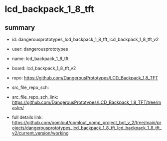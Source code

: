 # lcd_backpack_1_8_tft
 
## summary 
* id: dangerousprototypes_lcd_backpack_1_8_tft_lcd_backpack_1_8_tft_v2
* user: dangerousprototypes
* name: lcd_backpack_1_8_tft
* board: lcd_backpack_1_8_tft_v2
* repo: https://github.com/DangerousPrototypes/LCD_Backpack_1.8_TFT



* src_file_repo_sch: 
* src_file_repo_sch_link: https://github.com/DangerousPrototypes/LCD_Backpack_1.8_TFT/tree/master/
* full details link: https://github.com/oomlout/oomlout_oomp_project_bot_v_2/tree/main/projects/dangerousprototypes_lcd_backpack_1_8_tft_lcd_backpack_1_8_tft_v2/current_version/working  







